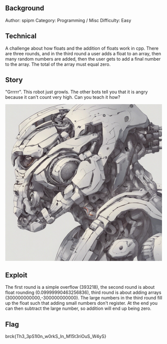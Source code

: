 ## Background

 Author: spipm
 Category: Programming / Misc
 Difficulty: Easy

## Technical

A challenge about how floats and the addition of floats work in cpp. There are three rounds, and in the third round a user adds a float to an array, then many random numbers are added, then the user gets to add a final number to the array. The total of the array must equal zero.

## Story

"Grrrrr". This robot just growls. The other bots tell you that it is angry because it can't count very high. Can you teach it how?

<img src="./Epsilon.jpg" width="500">

## Exploit

The first round is a simple overflow (393218), the second round is about float rounding (0.09999990463256836), third round is about adding arrays (300000000000,-300000000000). The large numbers in the third round fill up the float such that adding small numbers don't register. At the end you can then subtract the large number, so addition will end up being zero.

## Flag

brck{Th3_3pS1l0n_w0rkS_In_M15t3riOuS_W4yS}